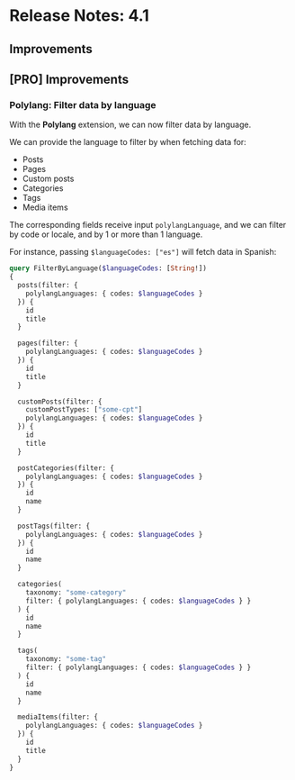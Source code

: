 # Release Notes: 4.1

## Improvements

## [PRO] Improvements

### Polylang: Filter data by language

With the **Polylang** extension, we can now filter data by language.

We can provide the language to filter by when fetching data for:

- Posts
- Pages
- Custom posts
- Categories
- Tags
- Media items

The corresponding fields receive input `polylangLanguage`, and we can filter by code or locale, and by 1 or more than 1 language.

For instance, passing `$languageCodes: ["es"]` will fetch data in Spanish:

```graphql
query FilterByLanguage($languageCodes: [String!])
{
  posts(filter: {
    polylangLanguages: { codes: $languageCodes }
  }) {
    id
    title
  }

  pages(filter: {
    polylangLanguages: { codes: $languageCodes }
  }) {
    id
    title
  }

  customPosts(filter: {
    customPostTypes: ["some-cpt"]
    polylangLanguages: { codes: $languageCodes }
  }) {
    id
    title
  }

  postCategories(filter: {
    polylangLanguages: { codes: $languageCodes }
  }) {
    id
    name
  }

  postTags(filter: {
    polylangLanguages: { codes: $languageCodes }
  }) {
    id
    name
  }

  categories(
    taxonomy: "some-category"
    filter: { polylangLanguages: { codes: $languageCodes } }
  ) {
    id
    name
  }

  tags(
    taxonomy: "some-tag"
    filter: { polylangLanguages: { codes: $languageCodes } }
  ) {
    id
    name
  }

  mediaItems(filter: {
    polylangLanguages: { codes: $languageCodes }
  }) {
    id
    title
  }
}
```

